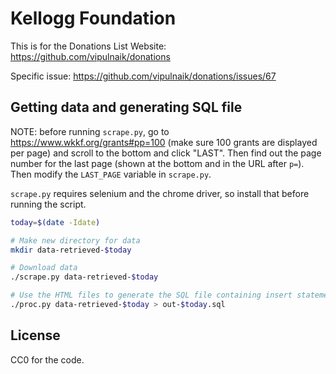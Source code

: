 # Kellogg Foundation

This is for the Donations List Website: https://github.com/vipulnaik/donations

Specific issue: https://github.com/vipulnaik/donations/issues/67

## Getting data and generating SQL file

NOTE: before running `scrape.py`, go to https://www.wkkf.org/grants#pp=100
(make sure 100 grants are displayed per page) and scroll to the bottom and click
"LAST". Then find out the page number for the last page (shown at the bottom and
in the URL after `p=`). Then modify the `LAST_PAGE` variable in `scrape.py`.

`scrape.py` requires selenium and the chrome driver, so install that before
running the script.

```bash
today=$(date -Idate)

# Make new directory for data
mkdir data-retrieved-$today

# Download data
./scrape.py data-retrieved-$today

# Use the HTML files to generate the SQL file containing insert statements
./proc.py data-retrieved-$today > out-$today.sql
```

## License

CC0 for the code.
